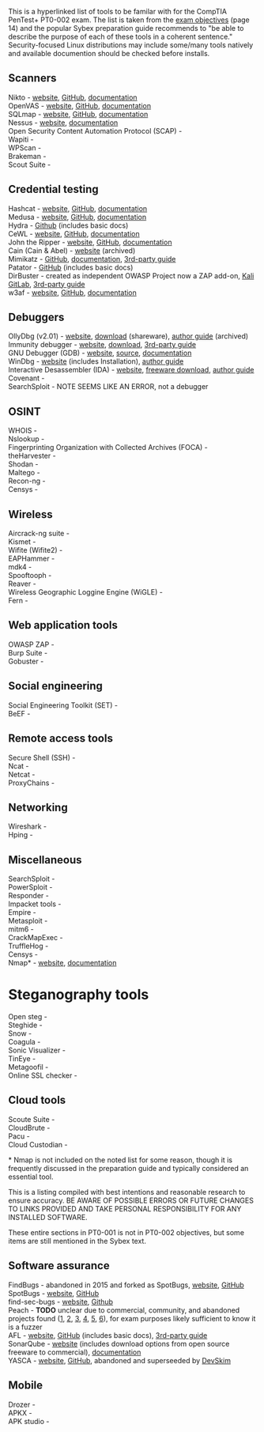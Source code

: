 This is a hyperlinked list of tools to be familar with for the CompTIA PenTest+ PT0-002 exam. The list is taken from the [exam objectives](https://partners.comptia.org/docs/default-source/resources/comptia-pentest-pt0-002-exam-objectives-(4-0)) (page 14) and the popular Sybex preparation guide recommends to "be able to describe the purpose of each of these tools in a coherent sentence." Security-focused Linux distributions may include some/many tools natively and available documention should be checked before installs.  

## Scanners 
Nikto - [website](https://cirt.net/nikto2), [GitHub](https://github.com/sullo/nikto), [documentation](https://github.com/sullo/nikto/wiki)  
OpenVAS - [website](https://openvas.org/), [GitHub](https://github.com/greenbone/), [documentation](https://www.greenbone.net/en/documents/)  
SQLmap - [website](https://sqlmap.org/), [GitHub](https://github.com/sqlmapproject/sqlmap), [documentation](https://github.com/sqlmapproject/sqlmap/wiki)  
Nessus - [website](https://www.tenable.com/products/nessus), [documentation](https://docs.tenable.com/Nessus.htm)  
Open Security Content Automation Protocol (SCAP) -  
Wapiti -  
WPScan -  
Brakeman -  
Scout Suite -  

## Credential testing
Hashcat - [website](https://hashcat.net/hashcat/), [GitHub](https://github.com/hashcat/hashcat), [documentation](https://hashcat.net/wiki/)           
Medusa - [website](http://foofus.net/goons/jmk/medusa/medusa.html), [GitHub](https://github.com/jmk-foofus/medusa), [documentation](http://foofus.net/goons/jmk/medusa/medusa.html)            
Hydra - [Github](https://github.com/vanhauser-thc/thc-hydra) (includes basic docs)  
CeWL - [website](https://digi.ninja/projects/cewl.php), [GitHub](https://github.com/digininja/CeWL/), [documentation](https://digi.ninja/projects/cewl.php#usage)     
John the Ripper - [website](https://www.openwall.com/john/), [GitHub](https://github.com/openwall/john), [documentation](https://www.openwall.com/john/doc/)   
Cain (Cain & Abel) - [website](https://web.archive.org/web/20190603235413/http://www.oxid.it/cain.html) (archived)      
Mimikatz - [GitHub](https://github.com/gentilkiwi/mimikatz), [documentation](https://github.com/gentilkiwi/mimikatz/wiki), [3rd-party guide](https://adsecurity.org/?page_id=1821)          
Patator - [GitHub](https://github.com/lanjelot/patator) (includes basic docs)  
DirBuster - created as independent OWASP Project now a ZAP add-on, [Kali GitLab](https://gitlab.com/kalilinux/packages/dirbuster), [3rd-party guide](https://git.mst.edu/slbnmc/ici-wiki/-/wikis/Enumerating-Web-Server-Files-and-Directories-with-DirBuster)  
w3af - [website](http://w3af.org/), [GitHub](https://github.com/andresriancho/w3af/), [documentation](http://docs.w3af.org/en/latest/)  

## Debuggers           
OllyDbg (v2.01) - [website](http://www.ollydbg.de/version2.html), [download](http://www.ollydbg.de/odbg201.zip) (shareware), [author guide](https://repo.zenk-security.com/Reversing%20.%20cracking/OllyDbg%202.0%20Brief%20Help.pdf) (archived)  
Immunity debugger - [website](https://www.immunityinc.com/products/debugger/), [download](https://debugger.immunityinc.com/ID_register.py), [3rd-party guide](https://sansorg.egnyte.com/dl/4hgFyEhWUC)  
GNU Debugger (GDB) - [website](https://www.gnu.org/software/gdb/), [source](https://www.gnu.org/software/gdb/current/), [documentation](https://www.gnu.org/software/gdb/documentation/)  
WinDbg - [website](https://docs.microsoft.com/en-us/windows-hardware/drivers/debugger/debugger-download-tools) (includes Installation), [author guide](https://docs.microsoft.com/en-us/windows-hardware/drivers/debugger/getting-started-with-windows-debugging)  
Interactive Desassembler (IDA) - [website](https://hex-rays.com/), [freeware download](https://hex-rays.com/IDA-free/), [author guide](https://hex-rays.com/products/ida/support/tutorials/debugging/)  
Covenant -  
SearchSploit -  NOTE SEEMS LIKE AN ERROR, not a debugger  

## OSINT
WHOIS -   
Nslookup -   
Fingerprinting Organization with Collected Archives (FOCA) -   
theHarvester -   
Shodan -   
Maltego -   
Recon-ng -   
Censys -   

## Wireless
Aircrack-ng suite -   
Kismet -   
Wifite (Wifite2) -   
EAPHammer -  
mdk4 -  
Spooftooph -  
Reaver -  
Wireless Geographic Loggine Engine (WiGLE) -  
Fern -  

## Web application tools
OWASP ZAP -   
Burp Suite -   
Gobuster -  

## Social engineering
Social Engineering Toolkit (SET) -   
BeEF -   

## Remote access tools
Secure Shell (SSH) -   
Ncat -   
Netcat -   
ProxyChains -   

## Networking
Wireshark -   
Hping -   

## Miscellaneous
SearchSploit -   
PowerSploit -   
Responder -   
Impacket tools -   
Empire -   
Metasploit -   
mitm6 -  
CrackMapExec -  
TruffleHog -  
Censys -  
Nmap\* - [website](https://nmap.org/), [documentation](https://nmap.org/book/man.html) 

# Steganography tools
Open steg -  
Steghide -  
Snow -  
Coagula -  
Sonic Visualizer -  
TinEye -  
Metagoofil -  
Online SSL checker -  

## Cloud tools
Scoute Suite -  
CloudBrute -  
Pacu -  
Cloud Custodian -  

\* Nmap is not included on the noted list for some reason, though it is frequently discussed in the preparation guide and typically considered an essential tool.  

This is a listing compiled with best intentions and reasonable research to ensure accuracy. BE AWARE OF POSSIBLE ERRORS OR FUTURE CHANGES TO LINKS PROVIDED AND TAKE PERSONAL RESPONSIBILITY FOR ANY INSTALLED SOFTWARE.  


These entire sections in PT0-001 is not in PT0-002 objectives, but some items are still mentioned in the Sybex text.
## Software assurance 
FindBugs - abandoned in 2015 and forked as SpotBugs, [website](http://findbugs.sourceforge.net/), [GitHub](https://github.com/findbugsproject/findbugs)
SpotBugs - [website](https://spotbugs.github.io/), [GitHub](https://github.com/spotbugs/spotbugs)  
find-sec-bugs - [website](https://find-sec-bugs.github.io/), [Github](https://github.com/find-sec-bugs/find-sec-bugs/)  
Peach - **TODO** unclear due to commercial, community, and abandoned projects found ([1](https://about.gitlab.com/solutions/dev-sec-ops/), [2](https://gitlab.com/peachtech/peach-fuzzer-community), [3](https://gitlab.com/gitlab-org/security-products/protocol-fuzzer-ce), [4](https://github.com/MozillaSecurity/peach), [5](https://www.peach.tech/wp-content/uploads/Peach-Fuzzer-Platform-Primer-DataSheet-Oct2015.pdf), [6](https://www.peach.tech/wp-content/uploads/Peach-Fuzzer-Platform-Whitepaper.pdf)), for exam purposes likely sufficient to know it is a fuzzer  
AFL - [website](https://lcamtuf.coredump.cx/afl/), [GitHub](https://github.com/google/AFL) (includes basic docs), [3rd-party guide](https://countuponsecurity.com/2018/03/07/intro-to-american-fuzzy-lop-fuzzing-in-5-steps/)  
SonarQube - [website](https://www.sonarqube.org/) (includes download options from open source freeware to commercial), [documentation](https://docs.sonarqube.org/latest/)  
YASCA - [website](https://scovetta.github.io/yasca/), [GitHub](https://github.com/scovetta/yasca/), abandoned and superseeded by [DevSkim](https://github.com/Microsoft/DevSkim)  
## Mobile
Drozer -   
APKX -   
APK studio -   
